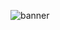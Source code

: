 ![banner](https://user-images.githubusercontent.com/20427094/226680630-5ca6c694-c86f-4507-b05e-44cc4dcd5b2f.png)

